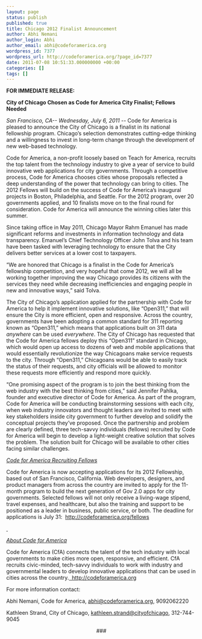 ```yaml
---
layout: page
status: publish
published: true
title: Chicago 2012 Finalist Announcement
author: Abhi Nemani
author_login: Abhi
author_email: abhi@codeforamerica.org
wordpress_id: 7377
wordpress_url: http://codeforamerica.org/?page_id=7377
date: 2011-07-08 10:51:33.000000000 +00:00
categories: []
tags: []
---
```

<strong>FOR IMMEDIATE RELEASE:</strong>

<strong>City of Chicago Chosen as Code for America City Finalist; Fellows Needed</strong>

<em>San Francisco, CA-- Wednesday, July 6, 2011 </em>-- Code for America is pleased to announce the City of Chicago is a finalist in its national fellowship program. Chicago’s selection demonstrates cutting-edge thinking and a willingness to invest in long-term change through the development of new web-based technology. <em></em>

Code for America, a non-profit loosely based on Teach for America, recruits the top talent from the technology industry to give a year of service to build innovative web applications for city governments. Through a competitive process, Code for America chooses cities whose proposals reflected a deep understanding of the power that technology can bring to cities. The 2012 Fellows will build on the success of Code for America’s inaugural projects in Boston, Philadelphia, and Seattle. For the 2012 program, over 20 governments applied, and 10 finalists move on to the final round for consideration. Code for America will announce the winning cities later this summer.

Since taking office in May 2011, Chicago Mayor Rahm Emanuel has made significant reforms and investments in information technology and data transparency. Emanuel’s Chief Technology Officer John Tolva and his team have been tasked with leveraging technology to ensure that the City delivers better services at a lower cost to taxpayers.

“We are honored that Chicago is a finalist in the Code for America’s fellowship competition, and very hopeful that come 2012, we will all be working together improving the way Chicago provides its citizens with the services they need while decreasing inefficiencies and engaging people in new and innovative ways,” said Tolva.

The City of Chicago’s application applied for the partnership with Code for America to help it implement innovative solutions, like “Open311,” that will ensure the City is more efficient, open and responsive. Across the country, governments have been adopting a common standard for 311 reporting known as “Open311,” which means that applications built on 311 data <em>anywhere</em> can be used <em>everywhere</em>. The City of Chicago has requested that the Code for America fellows deploy this “Open311” standard in Chicago, which would open up access to dozens of web and mobile applications that would essentially revolutionize the way Chicagoans make service requests to the city. Through “Open311,” Chicagoans would be able to easily track the status of their requests, and city officials will be allowed to monitor these requests more efficiently and respond more quickly.

“One promising aspect of the program is to join the best thinking from the web industry with the best thinking from cities,” said Jennifer Pahlka, founder and executive director of Code for America. As part of the program, Code for America will be conducting brainstorming sessions with each city, when web industry innovators and thought leaders are invited to meet with key stakeholders inside city government to further develop and solidify the conceptual projects they’ve proposed. Once the partnership and problem are clearly defined, three tech-savvy individuals (fellows) recruited by Code for America will begin to develop a light-weight creative solution that solves the problem. The solution built for Chicago will be available to other cities facing similar challenges.

<em><span style="text-decoration: underline;">Code for America Recruiting Fellows</span></em>

Code for America is now accepting applications for its 2012 Fellowship, based out of San Francisco, California. Web developers, designers, and product managers from across the country are invited to apply for the 11-month program to build the next generation of Gov 2.0 apps for city governments. Selected fellows will not only receive a living-wage stipend, travel expenses, and healthcare, but also the training and support to be positioned as a leader in business, public service, or both. The deadline for applications is July 31:  <a href="http://codeforamerica.org/fellows">http</a><a href="http://codeforamerica.org/fellows">://</a><a href="http://codeforamerica.org/fellows">codeforamerica</a><a href="http://codeforamerica.org/fellows">.</a><a href="http://codeforamerica.org/fellows">org</a><a href="http://codeforamerica.org/fellows">/</a><a href="http://codeforamerica.org/fellows">fellows</a>

<span style="text-decoration: underline;"> </span>

<em><span style="text-decoration: underline;">About Code for America</span></em>

Code for America (CfA) connects the talent of the tech industry with local governments to make cities more open, responsive, and efficient. CfA recruits civic-minded, tech-savvy individuals to work with industry and governmental leaders to develop innovative applications that can be used in cities across the country.<a href="http://codeforamerica.org">  </a><a href="http://codeforamerica.org">http</a><a href="http://codeforamerica.org">://</a><a href="http://codeforamerica.org">codeforamerica</a><a href="http://codeforamerica.org">.</a><a href="http://codeforamerica.org">org</a>

For more information contact:

Abhi Nemani, Code for America, <a href="mailto:abhi@codeforamerica.org">abhi@codeforamerica.org</a>, 9092062220

Kathleen Strand, City of Chicago, <a href="mailto:kathleen.strand@cityofchicago">kathleen.strand@cityofchicago</a>, 312-744-9045

<p align="center">###</p>

